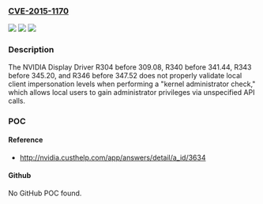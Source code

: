 ### [CVE-2015-1170](https://cve.mitre.org/cgi-bin/cvename.cgi?name=CVE-2015-1170)
![](https://img.shields.io/static/v1?label=Product&message=n%2Fa&color=blue)
![](https://img.shields.io/static/v1?label=Version&message=n%2Fa&color=blue)
![](https://img.shields.io/static/v1?label=Vulnerability&message=n%2Fa&color=brighgreen)

### Description

The NVIDIA Display Driver R304 before 309.08, R340 before 341.44, R343 before 345.20, and R346 before 347.52 does not properly validate local client impersonation levels when performing a "kernel administrator check," which allows local users to gain administrator privileges via unspecified API calls.

### POC

#### Reference
- http://nvidia.custhelp.com/app/answers/detail/a_id/3634

#### Github
No GitHub POC found.


